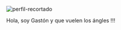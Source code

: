 ![perfil-recortado](https://github.com/user-attachments/assets/e71ba623-770e-4f7f-aa56-92fa0247fc81)

Hola, soy Gastón y que vuelen los ángles !!!
